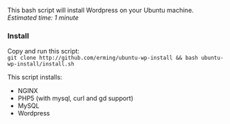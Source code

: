 This bash script will install Wordpress on your Ubuntu machine.  
_Estimated time: 1 minute_ 

### Install
Copy and run this script:  
```git clone http://github.com/erming/ubuntu-wp-install && bash ubuntu-wp-install/install.sh```

This script installs:
- NGINX
- PHP5 (with mysql, curl and gd support)
- MySQL
- Wordpress
